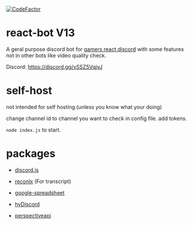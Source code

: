 [![CodeFactor](https://www.codefactor.io/repository/github/rm20killer/react-bot/badge)](https://www.codefactor.io/repository/github/rm20killer/react-bot) 

# react-bot V13 
A geral purpose discord bot for [gamers react discord](https://discord.gg/vSSZ5VqjvJ) with some features not in other bots like video quality check.

Discord: https://discord.gg/vSSZ5VqjvJ
# self-host
not intended for self hosting (unless you know what your doing)

change channel id to channel you want to check in config file. 
add tokens. 

`node index.js` to start. 

# packages

* [discord.js](https://github.com/discordjs/discord.js)

* [reconlx](https://github.com/reconlx/reconlx-api) (For transcript)

* [google-spreadsheet](https://www.npmjs.com/package/google-spreadsheet)

* [hyDiscord](https://github.com/HyDiscord/HyDiscord)

* [perspectiveapi](https://www.perspectiveapi.com/)
